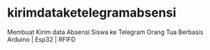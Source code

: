 # kirimdataketelegramabsensi
Membuat Kirim data Absensi Siswa ke Telegram Orang Tua Berbasis Arduino | Esp32 | RFIFD
